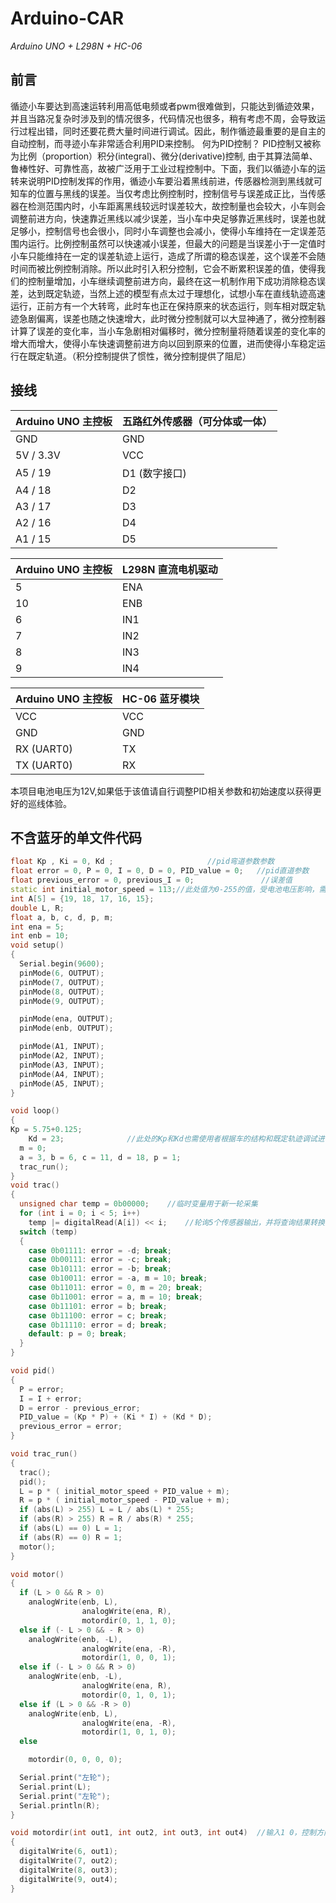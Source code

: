 # Arduino-CAR
*Arduino UNO + L298N + HC-06*

  ## 前言

  循迹小车要达到高速运转利用高低电频或者pwm很难做到，只能达到循迹效果，并且当路况复杂时涉及到的情况很多，代码情况也很多，稍有考虑不周，会导致运行过程出错，同时还要花费大量时间进行调试。因此，制作循迹最重要的是自主的自动控制，而寻迹小车非常适合利用PID来控制。
何为PID控制？
  PID控制又被称为比例（proportion）积分(integral)、微分(derivative)控制, 由于其算法简单、鲁棒性好、可靠性高，故被广泛用于工业过程控制中。下面，我们以循迹小车的运转来说明PID控制发挥的作用，循迹小车要沿着黑线前进，传感器检测到黑线就可知车的位置与黑线的误差。当仅考虑比例控制时，控制信号与误差成正比，当传感器在检测范围内时，小车距离黑线较远时误差较大，故控制量也会较大，小车则会调整前进方向，快速靠近黑线以减少误差，当小车中央足够靠近黑线时，误差也就足够小，控制信号也会很小，同时小车调整也会减小，使得小车维持在一定误差范围内运行。比例控制虽然可以快速减小误差，但最大的问题是当误差小于一定值时小车只能维持在一定的误差轨迹上运行，造成了所谓的稳态误差，这个误差不会随时间而被比例控制消除。所以此时引入积分控制，它会不断累积误差的值，使得我们的控制量增加，小车继续调整前进方向，最终在这一机制作用下成功消除稳态误差，达到既定轨迹，当然上述的模型有点太过于理想化，试想小车在直线轨迹高速运行，正前方有一个大转弯，此时车也正在保持原来的状态运行，则车相对既定轨迹急剧偏离，误差也随之快速增大，此时微分控制就可以大显神通了，微分控制器计算了误差的变化率，当小车急剧相对偏移时，微分控制量将随着误差的变化率的增大而增大，使得小车快速调整前进方向以回到原来的位置，进而使得小车稳定运行在既定轨道。（积分控制提供了惯性，微分控制提供了阻尼）

## 接线

| Arduino UNO 主控板 | 五路红外传感器（可分体或一体） |
| ------------------ | ------------------------------ |
| GND                | GND                            |
| 5V / 3.3V          | VCC                            |
| A5 / 19            | D1 (数字接口)                  |
| A4 / 18            | D2                             |
| A3 / 17            | D3                             |
| A2 / 16            | D4                             |
| A1 / 15            | D5                             |

| Arduino UNO 主控板 | L298N 直流电机驱动 |
| ------------------ | ------------------ |
| 5                  | ENA                |
| 10                 | ENB                |
| 6                  | IN1                |
| 7                  | IN2                |
| 8                  | IN3                |
| 9                  | IN4                |

| Arduino UNO 主控板 | HC-06 蓝牙模块 |
| ------------------ | -------------- |
| VCC                | VCC            |
| GND                | GND            |
| RX (UART0)         | TX             |
| TX (UART0)         | RX             |

本项目电池电压为12V,如果低于该值请自行调整PID相关参数和初始速度以获得更好的巡线体验。

## 不含蓝牙的单文件代码

```c++
float Kp , Ki = 0, Kd ;                     //pid弯道参数参数
float error = 0, P = 0, I = 0, D = 0, PID_value = 0;   //pid直道参数
float previous_error = 0, previous_I = 0;               //误差值
static int initial_motor_speed = 113;//此处值为0-255的值，受电池电压影响，需要自己调试
int A[5] = {19, 18, 17, 16, 15};
double L, R;
float a, b, c, d, p, m;
int ena = 5;
int enb = 10;
void setup()
{
  Serial.begin(9600);
  pinMode(6, OUTPUT);
  pinMode(7, OUTPUT);
  pinMode(8, OUTPUT);
  pinMode(9, OUTPUT);

  pinMode(ena, OUTPUT);
  pinMode(enb, OUTPUT);

  pinMode(A1, INPUT);
  pinMode(A2, INPUT);
  pinMode(A3, INPUT);
  pinMode(A4, INPUT);
  pinMode(A5, INPUT);
}

void loop()
{
Kp = 5.75+0.125;
    Kd = 23;              //此处的Kp和Kd也需使用者根据车的结构和既定轨迹调试进行调试，
  m = 0;
  a = 3, b = 6, c = 11, d = 18, p = 1;
  trac_run();
}
void trac()
{
  unsigned char temp = 0b00000;    //临时变量用于新一轮采集
  for (int i = 0; i < 5; i++)
    temp |= digitalRead(A[i]) << i;    //轮询5个传感器输出，并将查询结果转换为编码形式
  switch (temp)
  {
    case 0b01111: error = -d; break;
    case 0b00111: error = -c; break;
    case 0b10111: error = -b; break;
    case 0b10011: error = -a, m = 10; break;
    case 0b11011: error = 0, m = 20; break;
    case 0b11001: error = a, m = 10; break;
    case 0b11101: error = b; break;
    case 0b11100: error = c; break;
    case 0b11110: error = d; break;
    default: p = 0; break;
  }
}

void pid()
{
  P = error;
  I = I + error;
  D = error - previous_error;
  PID_value = (Kp * P) + (Ki * I) + (Kd * D);
  previous_error = error;
}

void trac_run()
{
  trac();
  pid();
  L = p * ( initial_motor_speed + PID_value + m);
  R = p * ( initial_motor_speed - PID_value + m);
  if (abs(L) > 255) L = L / abs(L) * 255;
  if (abs(R) > 255) R = R / abs(R) * 255;
  if (abs(L) == 0) L = 1;
  if (abs(R) == 0) R = 1;
  motor();
}

void motor()
{
  if (L > 0 && R > 0)
    analogWrite(enb, L),
                analogWrite(ena, R),
                motordir(0, 1, 1, 0);
  else if (- L > 0 && - R > 0)
    analogWrite(enb, -L),
                analogWrite(ena, -R),
                motordir(1, 0, 0, 1);
  else if (- L > 0 && R > 0)
    analogWrite(enb, -L),
                analogWrite(ena, R),
                motordir(0, 1, 0, 1);
  else if (L > 0 && -R > 0)
    analogWrite(enb, L),
                analogWrite(ena, -R),
                motordir(1, 0, 1, 0);
  else

    motordir(0, 0, 0, 0);

  Serial.print("左轮");
  Serial.print(L);
  Serial.print("左轮");
  Serial.println(R);
}

void motordir(int out1, int out2, int out3, int out4)  //输入1 0，控制方向
{
  digitalWrite(6, out1);
  digitalWrite(7, out2);
  digitalWrite(8, out3);
  digitalWrite(9, out4);
}

```

